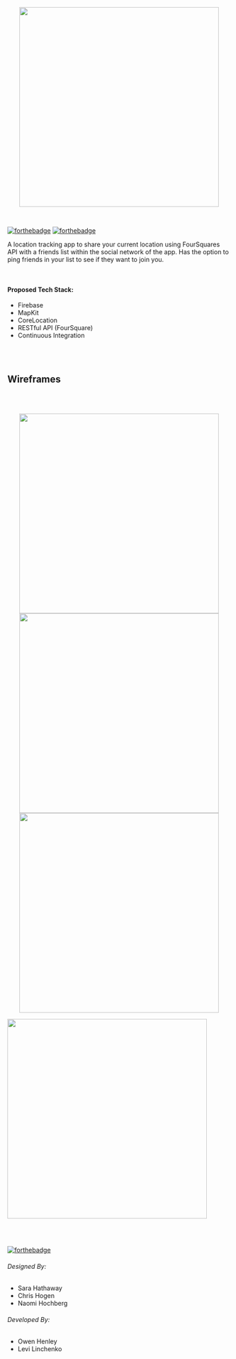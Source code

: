 <br/><br/><p align="center"><img width="450" src="https://user-images.githubusercontent.com/28428200/46898247-2b573180-ce45-11e8-8dc7-47631fb950b9.png"/></p>
<br>

[![forthebadge](https://forthebadge.com/images/badges/made-with-swift.svg)](https://forthebadge.com)  [![forthebadge](https://forthebadge.com/images/badges/makes-people-smile.svg)](https://forthebadge.com)
<br>

A location tracking app to share your current location using FourSquares API with a friends list within the social network of the app. Has the option to ping friends in your list to see if they want to join you.

<br>

#### Proposed Tech Stack:

- Firebase
- MapKit
- CoreLocation
- RESTful API (FourSquare)
- Continuous Integration

<br><br>
## Wireframes
<br><br>

<p align="center"><img height="450" src="https://user-images.githubusercontent.com/28428200/46898120-58efab00-ce44-11e8-8fde-bdbc2d33f7d4.png"/>

<img height="450" src="https://user-images.githubusercontent.com/28428200/46898137-6d33a800-ce44-11e8-9529-4a95e7af5d83.png"/>

<br>

<img height="450" src="https://user-images.githubusercontent.com/28428200/46898154-7e7cb480-ce44-11e8-9d79-ee5becb9e850.png"/>

<img height="450" src="https://user-images.githubusercontent.com/28428200/46898160-8c323a00-ce44-11e8-94ab-e1a84c634302.png"/></p>

<br><br>


[![forthebadge](https://forthebadge.com/images/badges/built-with-love.svg)](https://forthebadge.com)

###### Designed By:

- Sara Hathaway
- Chris Hogen
- Naomi Hochberg

###### Developed By:

- Owen Henley
- Levi Linchenko
